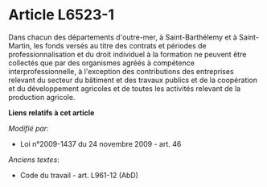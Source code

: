 # Article L6523-1

Dans chacun des     départements d'outre-mer, à Saint-Barthélemy et à Saint-Martin, les fonds versés au titre des contrats et
périodes de professionnalisation et du droit individuel à la formation ne peuvent être collectés que par des organismes
agréés à compétence interprofessionnelle, à l'exception des contributions des entreprises relevant du secteur du bâtiment et
des travaux publics et de la coopération et du développement agricoles et de toutes les activités relevant de la production
agricole.

**Liens relatifs à cet article**

_Modifié par_:

  - Loi n°2009-1437 du 24 novembre 2009 - art. 46

_Anciens textes_:

  - Code du travail - art. L961-12 (AbD)
